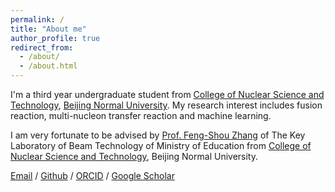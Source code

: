 ```yaml
---
permalink: /
title: "About me"
author_profile: true
redirect_from: 
  - /about/
  - /about.html
---
```



I'm a third year undergraduate student from [College of Nuclear Science and Technology](https://lenp.bnu.edu.cn/), [Beijing Normal University](https://www.bnu.edu.cn/). My research interest includes fusion reaction, multi-nucleon transfer reaction and machine learning.

I am very fortunate to be advised by [Prof. Feng-Shou Zhang](https://lenp.bnu.edu.cn/szdw/zzry/jsyjy/19773.html) of The Key Laboratory of Beam Technology of Ministry of Education from [College of Nuclear Science and Technology](https://lenp.bnu.edu.cn/), Beijing Normal University.


[Email](mhzhang@mail.bnu.edu.cn) / [Github](https://github.com/Ming-Hao-Zhang) / [ORCID](https://orcid.org/0009-0004-0777-7848) / [Google Scholar](https://scholar.google.com/citations?user=pcMFp34AAAAJ&hl=en&oi=ao)
